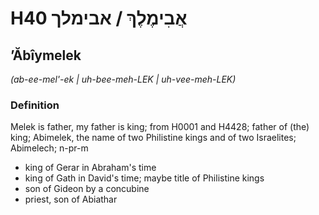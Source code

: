 # H40 אֲבִימֶלֶךְ / אבימלך

## ʼĂbîymelek

_(ab-ee-mel'-ek | uh-bee-meh-LEK | uh-vee-meh-LEK)_

### Definition

Melek is father, my father is king; from H0001 and H4428; father of (the) king; Abimelek, the name of two Philistine kings and of two Israelites; Abimelech; n-pr-m

- king of Gerar in Abraham's time
- king of Gath in David's time; maybe title of Philistine kings
- son of Gideon by a concubine
- priest, son of Abiathar
